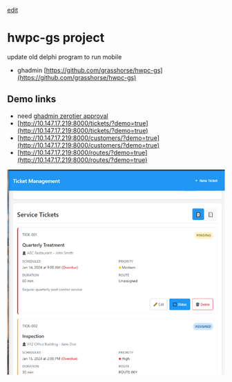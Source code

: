 [edit]()
# hwpc-gs project
update old delphi program to run mobile

- ghadmin [https://github.com/grasshorse/hwpc-gs](https://github.com/grasshorse/hwpc-gs)

## Demo links
- need [ghadmin zerotier approval](https://my.zerotier.com/network/d5e5fb65371eb4a4)
- [http://10.147.17.219:8000/tickets/?demo=true](http://10.147.17.219:8000/tickets/?demo=true)
- [http://10.147.17.219:8000/customers/?demo=true](http://10.147.17.219:8000/customers/?demo=true)
- [http://10.147.17.219:8000/routes/?demo=true](http://10.147.17.219:8000/routes/?demo=true)

![tickets-demo](./HWPC-Tickets-DEMO.PNG)
